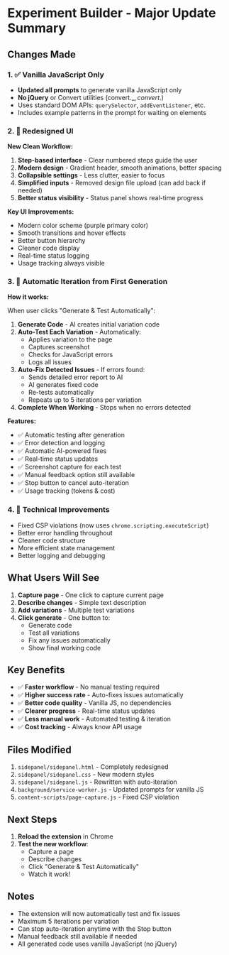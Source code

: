 # Experiment Builder - Major Update Summary

## Changes Made

### 1. ✅ Vanilla JavaScript Only
- **Updated all prompts** to generate vanilla JavaScript only
- **No jQuery** or Convert utilities (convert._$, convert.$)
- Uses standard DOM APIs: `querySelector`, `addEventListener`, etc.
- Includes example patterns in the prompt for waiting on elements

### 2. 🎨 Redesigned UI
**New Clean Workflow:**
1. **Step-based interface** - Clear numbered steps guide the user
2. **Modern design** - Gradient header, smooth animations, better spacing
3. **Collapsible settings** - Less clutter, easier to focus
4. **Simplified inputs** - Removed design file upload (can add back if needed)
5. **Better status visibility** - Status panel shows real-time progress

**Key UI Improvements:**
- Modern color scheme (purple primary color)
- Smooth transitions and hover effects
- Better button hierarchy
- Cleaner code display
- Real-time status logging
- Usage tracking always visible

### 3. 🔄 Automatic Iteration from First Generation
**How it works:**

When user clicks "Generate & Test Automatically":

1. **Generate Code** - AI creates initial variation code
2. **Auto-Test Each Variation** - Automatically:
   - Applies variation to the page
   - Captures screenshot
   - Checks for JavaScript errors
   - Logs all issues
3. **Auto-Fix Detected Issues** - If errors found:
   - Sends detailed error report to AI
   - AI generates fixed code
   - Re-tests automatically
   - Repeats up to 5 iterations per variation
4. **Complete When Working** - Stops when no errors detected

**Features:**
- ✅ Automatic testing after generation
- ✅ Error detection and logging
- ✅ Automatic AI-powered fixes
- ✅ Real-time status updates
- ✅ Screenshot capture for each test
- ✅ Manual feedback option still available
- ✅ Stop button to cancel auto-iteration
- ✅ Usage tracking (tokens & cost)

### 4. 🔧 Technical Improvements
- Fixed CSP violations (now uses `chrome.scripting.executeScript`)
- Better error handling throughout
- Cleaner code structure
- More efficient state management
- Better logging and debugging

## What Users Will See

1. **Capture page** - One click to capture current page
2. **Describe changes** - Simple text description
3. **Add variations** - Multiple test variations
4. **Click generate** - One button to:
   - Generate code
   - Test all variations
   - Fix any issues automatically
   - Show final working code

## Key Benefits

- ✅ **Faster workflow** - No manual testing required
- ✅ **Higher success rate** - Auto-fixes issues automatically
- ✅ **Better code quality** - Vanilla JS, no dependencies
- ✅ **Clearer progress** - Real-time status updates
- ✅ **Less manual work** - Automated testing & iteration
- ✅ **Cost tracking** - Always know API usage

## Files Modified

1. `sidepanel/sidepanel.html` - Completely redesigned
2. `sidepanel/sidepanel.css` - New modern styles
3. `sidepanel/sidepanel.js` - Rewritten with auto-iteration
4. `background/service-worker.js` - Updated prompts for vanilla JS
5. `content-scripts/page-capture.js` - Fixed CSP violation

## Next Steps

1. **Reload the extension** in Chrome
2. **Test the new workflow**:
   - Capture a page
   - Describe changes
   - Click "Generate & Test Automatically"
   - Watch it work!

## Notes

- The extension will now automatically test and fix issues
- Maximum 5 iterations per variation
- Can stop auto-iteration anytime with the Stop button
- Manual feedback still available if needed
- All generated code uses vanilla JavaScript (no jQuery)

